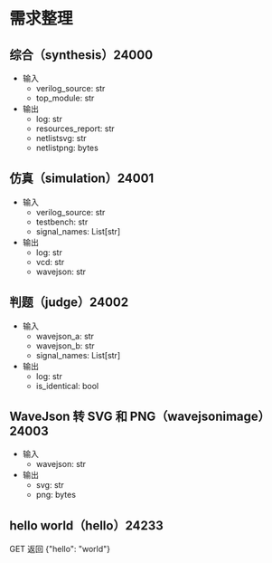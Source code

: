 # 需求整理

## 综合（synthesis）24000

- 输入
    - verilog_source: str
    - top_module: str
- 输出
    - log: str
    - resources_report: str
    - netlistsvg: str
    - netlistpng: bytes

## 仿真（simulation）24001

- 输入
    - verilog_source: str
    - testbench: str
    - signal_names: List[str]
- 输出
    - log: str
    - vcd: str
    - wavejson: str

## 判题（judge）24002

- 输入
    - wavejson_a: str
    - wavejson_b: str
    - signal_names: List[str]
- 输出
    - log: str
    - is_identical: bool

## WaveJson 转 SVG 和 PNG（wavejsonimage）24003

- 输入
    - wavejson: str
- 输出
    - svg: str
    - png: bytes

## hello world（hello）24233

GET 返回 {"hello": "world"}
